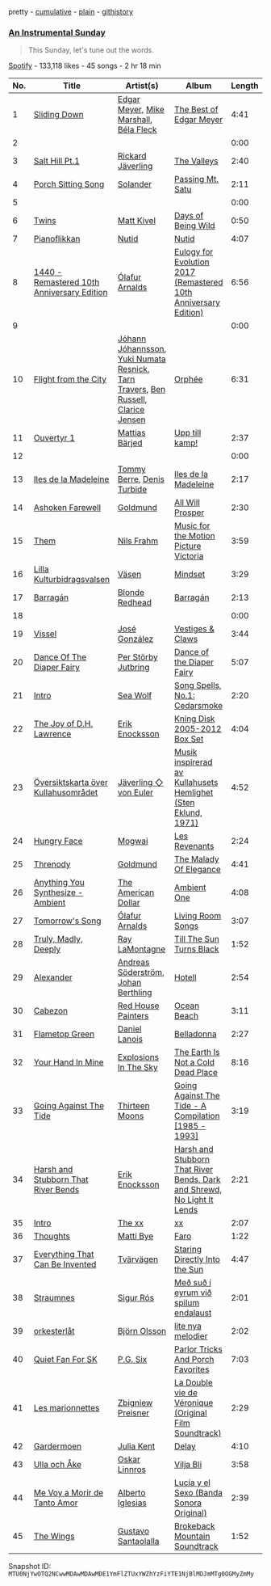 pretty - [cumulative](/playlists/cumulative/37i9dQZF1DX9XdJRfSK6a0.md) - [plain](/playlists/plain/37i9dQZF1DX9XdJRfSK6a0) - [githistory](https://github.githistory.xyz/mackorone/spotify-playlist-archive/blob/main/playlists/plain/37i9dQZF1DX9XdJRfSK6a0)

### [An Instrumental Sunday](https://open.spotify.com/playlist/37i9dQZF1DX9XdJRfSK6a0)

> This Sunday, let's tune out the words.

[Spotify](https://open.spotify.com/user/spotify) - 133,118 likes - 45 songs - 2 hr 18 min

| No. | Title | Artist(s) | Album | Length |
|---|---|---|---|---|
| 1 | [Sliding Down](https://open.spotify.com/track/2KKAsmZmWc6eCuAutwGewl) | [Edgar Meyer](https://open.spotify.com/artist/7jkhwa4XMe9XSt1r0AWNqD), [Mike Marshall](https://open.spotify.com/artist/2WJmZq6fEmecdQVd3s38jE), [Béla Fleck](https://open.spotify.com/artist/2ka8z2lwkcp13fG8Wyv3xU) | [The Best of Edgar Meyer](https://open.spotify.com/album/0ZNuAoOW0siajqjFxLtHjc) | 4:41 |
| 2 | [](https://open.spotify.com/track/2mALzHMGNFFjCIip1M0SyY) | [](https://open.spotify.com/artist/0LyfQWJT6nXafLPZqxe9Of) | [](https://open.spotify.com/album/1K2SNUso7fWzSAzqRoAwQD) | 0:00 |
| 3 | [Salt Hill Pt.1](https://open.spotify.com/track/6rPTtssKdCgY4qET4dqNUr) | [Rickard Jäverling](https://open.spotify.com/artist/7pO8kbDzeJOoZeUo6tYLvt) | [The Valleys](https://open.spotify.com/album/4p48cqofI5gHf7aj5KEzxH) | 2:40 |
| 4 | [Porch Sitting Song](https://open.spotify.com/track/5DMI1Uz32jJbLuxVzAavHU) | [Solander](https://open.spotify.com/artist/123zs4FVoUcDFM90b4Lxmr) | [Passing Mt\. Satu](https://open.spotify.com/album/5txrgRLiA9puZzstN0GZxJ) | 2:11 |
| 5 | [](https://open.spotify.com/track/3gyqvXs7R01FWc959ZLYP8) | [](https://open.spotify.com/artist/0LyfQWJT6nXafLPZqxe9Of) | [](https://open.spotify.com/album/2P0PQiflDD2PNoAhSRtd4I) | 0:00 |
| 6 | [Twins](https://open.spotify.com/track/0SeCA3vPHuXGP6sizB05ZA) | [Matt Kivel](https://open.spotify.com/artist/2WkXhpsmgr8xeRpfF9Bl1w) | [Days of Being Wild](https://open.spotify.com/album/4OUF3bDg60cOEqlHLsLDA0) | 0:50 |
| 7 | [Pianoflikkan](https://open.spotify.com/track/4qVnAKTZR4NLfptjquCSKY) | [Nutid](https://open.spotify.com/artist/1KTiZJD9cYb1DjPLI7Vkji) | [Nutid](https://open.spotify.com/album/3lGiiCEjUPvnRX2bCmV5Ri) | 4:07 |
| 8 | [1440 \- Remastered 10th Anniversary Edition](https://open.spotify.com/track/72pCATqZdEBOuL6EStKFRv) | [Ólafur Arnalds](https://open.spotify.com/artist/7E3BRXV9ZbCt5lQTCXMTia) | [Eulogy for Evolution 2017 \(Remastered 10th Anniversary Edition\)](https://open.spotify.com/album/0CCmRxJMfXmuJMksYEWK3j) | 6:56 |
| 9 | [](https://open.spotify.com/track/3t8g35pJTDnfr8SyleZv6T) | [](https://open.spotify.com/artist/0LyfQWJT6nXafLPZqxe9Of) | [](https://open.spotify.com/album/483XEnSUk7MkWXldnGqNXo) | 0:00 |
| 10 | [Flight from the City](https://open.spotify.com/track/3Sy6wgTNEp6vSgLs4EyXAf) | [Jóhann Jóhannsson](https://open.spotify.com/artist/3IpQziA6YwD53PQ5xbwgLF), [Yuki Numata Resnick](https://open.spotify.com/artist/2TVn6PQxnrxlIq4F2Vz3Qs), [Tarn Travers](https://open.spotify.com/artist/78PSEAPRjcRID297AMMPJC), [Ben Russell](https://open.spotify.com/artist/5BG0gerrHZFHPaIEi43FHB), [Clarice Jensen](https://open.spotify.com/artist/1B25oHGZdWQzQJCajIwA3a) | [Orphée](https://open.spotify.com/album/1ZPtIPAHcNHgLuL0K6BzJN) | 6:31 |
| 11 | [Ouvertyr 1](https://open.spotify.com/track/6GofKiirAD5kNm9oVeuW8B) | [Mattias Bärjed](https://open.spotify.com/artist/2wmNSrvTLK8giMLw3cUyQN) | [Upp till kamp!](https://open.spotify.com/album/1gvoR0ncyGReRqSAtTEb0D) | 2:37 |
| 12 | [](https://open.spotify.com/track/4ltFUwVA65LD3vgoFQo68b) | [](https://open.spotify.com/artist/0LyfQWJT6nXafLPZqxe9Of) | [](https://open.spotify.com/album/0L9vIwfTY6FIZexNc1aq27) | 0:00 |
| 13 | [Iles de la Madeleine](https://open.spotify.com/track/5XaMHaJ3uwSU74m9pwGMgX) | [Tommy Berre](https://open.spotify.com/artist/1JS0Gw2KxVFPmFNivcjmgt), [Denis Turbide](https://open.spotify.com/artist/3Ivps5evkCqTJp50aqXTlu) | [Iles de la Madeleine](https://open.spotify.com/album/6T9SPGwQxPAMJzbaOZ2GU0) | 2:17 |
| 14 | [Ashoken Farewell](https://open.spotify.com/track/5nNn40GNviPx4GxmPP1ebd) | [Goldmund](https://open.spotify.com/artist/0R5BzePlbvG8xTXw0QF3uw) | [All Will Prosper](https://open.spotify.com/album/7huOk44bNnAx5VRlNzthz6) | 2:30 |
| 15 | [Them](https://open.spotify.com/track/2tr4oclswJ6v3dfDlI01HD) | [Nils Frahm](https://open.spotify.com/artist/5gqhueRUZEa7VDnQt4HODp) | [Music for the Motion Picture Victoria](https://open.spotify.com/album/5Bd46K8hcylV7O7xz2YqEX) | 3:59 |
| 16 | [Lilla Kulturbidragsvalsen](https://open.spotify.com/track/6ksucg4khzBjfhgmjGzqlR) | [Väsen](https://open.spotify.com/artist/1Njrx1AMU4ymWHjfSlwLpE) | [Mindset](https://open.spotify.com/album/5nXH5X9ah26QpKUTTwRGEt) | 3:29 |
| 17 | [Barragán](https://open.spotify.com/track/0w2kb2POWcEtGbbqhXu4IF) | [Blonde Redhead](https://open.spotify.com/artist/5isqImG0rLfAgBJSPMEVXF) | [Barragán](https://open.spotify.com/album/4XvtXHbIkZVLp65p5KBHMP) | 2:13 |
| 18 | [](https://open.spotify.com/track/0jZxuq04x40gwFCCcg3J31) | [](https://open.spotify.com/artist/0LyfQWJT6nXafLPZqxe9Of) | [](https://open.spotify.com/album/4wSAy40m5woUAi6BO3e0g3) | 0:00 |
| 19 | [Vissel](https://open.spotify.com/track/6Cst3xKupSMS3z1I2EHiS2) | [José González](https://open.spotify.com/artist/6xrCU6zdcSTsG2hLrojpmI) | [Vestiges & Claws](https://open.spotify.com/album/3mDpDgTVy3Lo6fdqoTr215) | 3:44 |
| 20 | [Dance Of The Diaper Fairy](https://open.spotify.com/track/0AhfcYWLB9EGHcRHn4KsWB) | [Per Störby Jutbring](https://open.spotify.com/artist/5HKQ1eZfmajJNGC12Nj7xB) | [Dance of the Diaper Fairy](https://open.spotify.com/album/7840SsBEk2QXTF1BL0BTCT) | 5:07 |
| 21 | [Intro](https://open.spotify.com/track/2tJ5nxeNIFTNGSqyFvG8Ov) | [Sea Wolf](https://open.spotify.com/artist/3ZllGjNdP5pS8UFnT5Jj2x) | [Song Spells, No.1: Cedarsmoke](https://open.spotify.com/album/3Q4S1bRlEEeztfrM4KsMFQ) | 2:20 |
| 22 | [The Joy of D.H\. Lawrence](https://open.spotify.com/track/77KyNPhCUXjkBaj5yQ9GY9) | [Erik Enocksson](https://open.spotify.com/artist/1ot4IWvtkwWLAYwNUJYZex) | [Kning Disk 2005\-2012 Box Set](https://open.spotify.com/album/7n0Ml88mIWDPvEBjDVlq8r) | 4:04 |
| 23 | [Översiktskarta över Kullahusområdet](https://open.spotify.com/track/0Dp7TRe1s5HO4x030JJhay) | [Jäverling ◇ von Euler](https://open.spotify.com/artist/1VPqh7tyQEXc2W8KBCRPMv) | [Musik inspirerad av Kullahusets Hemlighet \(Sten Eklund, 1971\)](https://open.spotify.com/album/2CK5KTbCcFBF2O2s9IRMvF) | 4:52 |
| 24 | [Hungry Face](https://open.spotify.com/track/6Uq3IHAmOz3gSunhvJqqmp) | [Mogwai](https://open.spotify.com/artist/34UhPkLbtFKRq3nmfFgejG) | [Les Revenants](https://open.spotify.com/album/5jrJqqSHL1rVxUxnBZW7Ta) | 2:24 |
| 25 | [Threnody](https://open.spotify.com/track/7hyAAjHZaDWSPDzlUYNUIa) | [Goldmund](https://open.spotify.com/artist/0R5BzePlbvG8xTXw0QF3uw) | [The Malady Of Elegance](https://open.spotify.com/album/1vF5y6BC66nKozxg0Dsvvo) | 4:41 |
| 26 | [Anything You Synthesize \- Ambient](https://open.spotify.com/track/0OF6WSdeVmYEGBZlxvwvLq) | [The American Dollar](https://open.spotify.com/artist/5r4OqYJL7JrtZlffx7FJlb) | [Ambient One](https://open.spotify.com/album/7A6VoC5v3dHcINkZudtJaD) | 4:08 |
| 27 | [Tomorrow's Song](https://open.spotify.com/track/0YPagAr3GhXlRX06E4nUcw) | [Ólafur Arnalds](https://open.spotify.com/artist/7E3BRXV9ZbCt5lQTCXMTia) | [Living Room Songs](https://open.spotify.com/album/69Q8uDA8C7EdKUo5oveufQ) | 3:07 |
| 28 | [Truly, Madly, Deeply](https://open.spotify.com/track/3df2e434goqmSUp46nCUrL) | [Ray LaMontagne](https://open.spotify.com/artist/6DoH7ywD5BcQvjloe9OcIj) | [Till The Sun Turns Black](https://open.spotify.com/album/6teArUjXEHY8nEbWiOf1Hq) | 1:52 |
| 29 | [Alexander](https://open.spotify.com/track/7IqTgS5JmEvcikB01hVst7) | [Andreas Söderström](https://open.spotify.com/artist/5Z6TEAkzMC3QQj32jkdkAo), [Johan Berthling](https://open.spotify.com/artist/38aUI0eoAJAgRHtcYARlCT) | [Hotell](https://open.spotify.com/album/4efyDnXUkaxPNFSSZDRoqC) | 2:54 |
| 30 | [Cabezon](https://open.spotify.com/track/0BIfjMKCMAcuqPDzbXXNG0) | [Red House Painters](https://open.spotify.com/artist/2GATzeg62cr6sH29wSOVWe) | [Ocean Beach](https://open.spotify.com/album/7j4C67U6Aj4odzbHRrpeiq) | 3:11 |
| 31 | [Flametop Green](https://open.spotify.com/track/3jl34exVXaxO2T0XpBkBZl) | [Daniel Lanois](https://open.spotify.com/artist/5S0AJvE9NB1kGrXRfYh690) | [Belladonna](https://open.spotify.com/album/05tAz0b9gHjjlpaIOxNvfy) | 2:27 |
| 32 | [Your Hand In Mine](https://open.spotify.com/track/4sYn64V9gqP6bpkOGw5B9k) | [Explosions In The Sky](https://open.spotify.com/artist/1uQWmt1OhuHGRKmZ2ZcL6p) | [The Earth Is Not a Cold Dead Place](https://open.spotify.com/album/49buCcKCJwxvdl0R2dMoIU) | 8:16 |
| 33 | [Going Against The Tide](https://open.spotify.com/track/6U5AvynsJKzy9ZQI104dBF) | [Thirteen Moons](https://open.spotify.com/artist/52PFXO29lns3FFssjcS828) | [Going Against The Tide \- A Compilation \[1985 \- 1993\]](https://open.spotify.com/album/1kda0ZL39dEtfxpSETULQi) | 3:19 |
| 34 | [Harsh and Stubborn That River Bends](https://open.spotify.com/track/15cemvtKgfxc2dIYvt5DeP) | [Erik Enocksson](https://open.spotify.com/artist/1ot4IWvtkwWLAYwNUJYZex) | [Harsh and Stubborn That River Bends, Dark and Shrewd, No Light It Lends](https://open.spotify.com/album/2OQYONK2VCHcNV37b0ZPSQ) | 2:21 |
| 35 | [Intro](https://open.spotify.com/track/5VfEuwErhx6X4eaPbyBfyu) | [The xx](https://open.spotify.com/artist/3iOvXCl6edW5Um0fXEBRXy) | [xx](https://open.spotify.com/album/6tzQKMilI02kn1lzLklDI8) | 2:07 |
| 36 | [Thoughts](https://open.spotify.com/track/4hfFC53NghpoxpOYrYMUa0) | [Matti Bye](https://open.spotify.com/artist/5qUOOLH8pTCB9XZrzj5jag) | [Faro](https://open.spotify.com/album/5SuTJi0OdAqUWbrpdwN1n3) | 1:22 |
| 37 | [Everything That Can Be Invented](https://open.spotify.com/track/1sNHnNghTXeVqhWfklniyl) | [Tvärvägen](https://open.spotify.com/artist/5Ms2wJn8fZ2TbJGkaLgNCF) | [Staring Directly Into the Sun](https://open.spotify.com/album/5jmGz6ggQWnhCNjkEfYCcL) | 4:47 |
| 38 | [Straumnes](https://open.spotify.com/track/73Zl1qvHnU6qz1uUjOdXuo) | [Sigur Rós](https://open.spotify.com/artist/6UUrUCIZtQeOf8tC0WuzRy) | [Með suð í eyrum við spilum endalaust](https://open.spotify.com/album/5CtxgcqieOcYKyQjGKI0nY) | 2:01 |
| 39 | [orkesterlåt](https://open.spotify.com/track/2pJCNYhpSLq4acNXcBUjy1) | [Björn Olsson](https://open.spotify.com/artist/522M1OdbnnJ3c1Bjxy69tb) | [lite nya melodier](https://open.spotify.com/album/3C8MzdrI4bKoRPRdzbqwx6) | 2:02 |
| 40 | [Quiet Fan For SK](https://open.spotify.com/track/5tKM4B9wwjmLNO8fTwsSfS) | [P.G\. Six](https://open.spotify.com/artist/4GYG5rH2oxRMJ8DSTof7QK) | [Parlor Tricks And Porch Favorites](https://open.spotify.com/album/2YxwapK0BWNieZnHOikHV3) | 7:03 |
| 41 | [Les marionnettes](https://open.spotify.com/track/5QUc4vKdECNtJGkgEUlhXf) | [Zbigniew Preisner](https://open.spotify.com/artist/3gGbSXSwHWmrUBIG9IUAau) | [La Double vie de Véronique \(Original Film Soundtrack\)](https://open.spotify.com/album/6UKSDlLQzAGrd5CZ6XhKL3) | 2:29 |
| 42 | [Gardermoen](https://open.spotify.com/track/1WEGB2t1ZYHjQODNPaiftb) | [Julia Kent](https://open.spotify.com/artist/2YJXo1ERQAO7r4hQtu2vFc) | [Delay](https://open.spotify.com/album/5E7fIzAOnhdt3mSyjUYb1j) | 4:10 |
| 43 | [Ulla och Åke](https://open.spotify.com/track/0jWzC7ItKrZ3M4eLJNmDBC) | [Oskar Linnros](https://open.spotify.com/artist/3E8Mx37sikkaFoX5DRecLi) | [Vilja Bli](https://open.spotify.com/album/2jCYbQBRefZrTeMXIMIsNp) | 3:58 |
| 44 | [Me Voy a Morir de Tanto Amor](https://open.spotify.com/track/4gyM4s4ExrQReXT3M7A4mm) | [Alberto Iglesias](https://open.spotify.com/artist/1HRRbATgv6NPHs7Twm74p2) | [Lucía y el Sexo \(Banda Sonora Original\)](https://open.spotify.com/album/4VOap8s0JDD7sFkQUOiYYv) | 2:39 |
| 45 | [The Wings](https://open.spotify.com/track/3oQpVsTPxbMobnIjeogbJz) | [Gustavo Santaolalla](https://open.spotify.com/artist/4W3fa7tiXGVXl3KilbACqt) | [Brokeback Mountain Soundtrack](https://open.spotify.com/album/5GUrIS6mlz9kfnnSsit3DT) | 1:52 |

Snapshot ID: `MTU0NjYwOTQ2NCwwMDAwMDAwMDE1YmFlZTUxYWZhYzFiYTE1NjBlMDJmMTg0OGMyZmMy`
